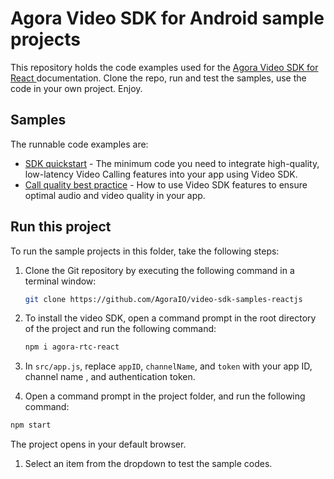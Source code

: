 # Agora Video SDK for Android sample projects

This repository holds the code examples used for the [Agora Video SDK for React ](https://docs.agora.io/en/video-calling/get-started/get-started-sdk?platform=web) documentation. Clone the repo, run and test the samples, use the code in your own project. Enjoy.

## Samples  

The runnable code examples are:

- [SDK quickstart](/src/sdk_quickstart/) - The minimum code you need to integrate high-quality, low-latency Video 
  Calling features into your app using Video SDK.
- [Call quality best practice](/src/call_quality/) - How to use Video SDK features to ensure optimal audio and video 
  quality in your app. 


## Run this project

To run the sample projects in this folder, take the following steps:

1. Clone the Git repository by executing the following command in a terminal window:

    ```bash
    git clone https://github.com/AgoraIO/video-sdk-samples-reactjs
    ```

1. To install the video SDK, open a command prompt in the root directory of the project and run the following command:

    ```bash
    npm i agora-rtc-react
    ```

1. In `src/app.js`, replace `appID`, `channelName`, and `token` with your app ID, channel name , and authentication token.


1. Open a command prompt in the project folder, and run the following command:

  ``` bash
  npm start
  ```
  The project opens in your default browser.

1. Select an item from the dropdown to test the sample codes.

